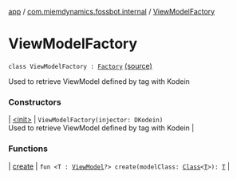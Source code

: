 [app](../../index.md) / [com.miemdynamics.fossbot.internal](../index.md) / [ViewModelFactory](./index.md)

# ViewModelFactory

`class ViewModelFactory : `[`Factory`](https://developer.android.com/reference/androidx/lifecycle/ViewModelProvider/Factory.html) [(source)](https://github.com/binyot/fossbot/tree/master/app/src/main/java/com/miemdynamics/fossbot/internal/ViewModelFactory.kt#L11)

Used to retrieve ViewModel defined by tag with Kodein

### Constructors

| [&lt;init&gt;](-init-.md) | `ViewModelFactory(injector: DKodein)`<br>Used to retrieve ViewModel defined by tag with Kodein |

### Functions

| [create](create.md) | `fun <T : `[`ViewModel`](https://developer.android.com/reference/androidx/lifecycle/ViewModel.html)`?> create(modelClass: `[`Class`](https://developer.android.com/reference/java/lang/Class.html)`<`[`T`](create.md#T)`>): `[`T`](create.md#T) |

